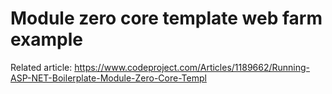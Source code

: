 # Module zero core template web farm example

Related article:
https://www.codeproject.com/Articles/1189662/Running-ASP-NET-Boilerplate-Module-Zero-Core-Templ
